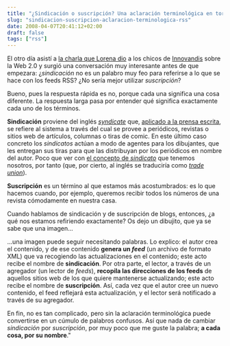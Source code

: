```yaml
---
title: "¿Sindicación o suscripción? Una aclaración terminológica en torno al RSS"
slug: "sindicacion-suscripcion-aclaracion-terminologica-rss"
date: 2008-04-07T20:41:12+02:00
draft: false
tags: ["rss"]
---
```


El otro día asistí a [la charla que Lorena dio](http://blog.loretahur.net/2008/04/web-20-cuando-la-web-social-conquist.html) a los chicos de [Innovandis](http://innovandis.wetpaint.com/) sobre la Web 2.0 y surgió una conversación muy interesante antes de que empezara: ¿_sindicación_ no es un palabro muy feo para referirse a lo que se hace con los feeds RSS? ¿No sería mejor utilizar _suscripción_?

Bueno, pues la respuesta rápida es no, porque cada una significa una cosa diferente. La respuesta larga pasa por entender qué significa exactamente cada uno de los términos.

**Sindicación** proviene del inglés _[syndicate](http://en.wikipedia.org/wiki/Syndicate "Definición de 'syndicate' en la Wikipedia")_ que, [aplicado a la prensa escrita](http://en.wikipedia.org/wiki/Comic_strip_syndication), se refiere al sistema a través del cual se provee a periódicos, revistas o sitios web de artículos, columnas o tiras de comic. En este último caso concreto los _sindicatos_ actúan a modo de agentes para los dibujantes, que les entregan sus tiras para que las distribuyan por los periódicos en nombre del autor. Poco que ver con [el concepto de _sindicato_](http://es.wikipedia.org/wiki/Sindicato) que tenemos nosotros, por tanto (que, por cierto, al inglés se traduciría como [_trade union_](http://en.wikipedia.org/wiki/Trade_union)).

**Suscripción** es un término al que estamos más acostumbrados: es lo que hacemos cuando, por ejemplo, queremos recibir todos los números de una revista cómodamente en nuestra casa.

Cuando hablamos de sindicación y de suscripción de blogs, entonces, ¿a qué nos estamos refiriendo exactamente? Os dejo un dibujito, que ya se sabe que una imagen...

<!-- <img class=""center"" title=""Sindicación y Suscripción"" src=""/wp-content/uploads/sindicacion.png"" alt=""¿Qué significa cada uno?"" /> -->

...una imagen puede seguir necesitando palabras. Lo explico: el autor crea el contenido, y de ese contenido **genera un _feed_** (un archivo de formato XML) que va recogiendo las actualizaciones en el contenido; este acto recibe el nombre de **sindicación**. Por otra parte, el lector, a través de un agregador (un lector de _feeds_), **recopila las direcciones de los feeds** de aquellos sitios web de los que quiere mantenerse actualizando; este acto recibe el nombre de **suscripción**. Así, cada vez que el autor cree un nuevo contenido, el feed reflejará esta actualización, y el lector será notificado a través de su agregador.

En fin, no es tan complicado, pero sin la aclaración terminológica puede convertirse en un cúmulo de palabros confusos. Así que nada de cambiar _sindicación_ por _suscripción_, por muy poco que me guste la palabra; **a cada cosa, por su nombre**."



